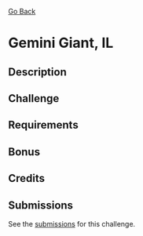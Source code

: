 [Go Back](https://github.com/bonechurch/Route-66#challenges)

# Gemini Giant, IL

## Description

## Challenge

## Requirements

## Bonus

## Credits

## Submissions

See the [submissions]() for this challenge.
